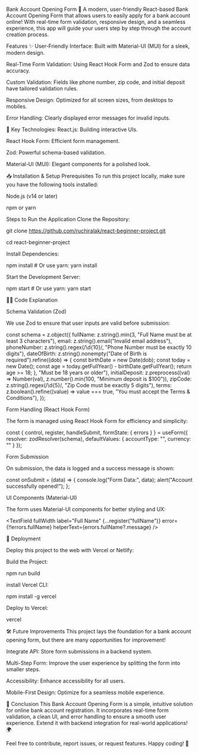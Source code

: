 Bank Account Opening Form 🚀
A modern, user-friendly React-based Bank Account Opening Form that allows users to easily apply for a bank account online! With real-time form validation, responsive design, and a seamless experience, this app will guide your users step by step through the account creation process.

Features ✨
User-Friendly Interface: Built with Material-UI (MUI) for a sleek, modern design.

Real-Time Form Validation: Using React Hook Form and Zod to ensure data accuracy.

Custom Validation: Fields like phone number, zip code, and initial deposit have tailored validation rules.

Responsive Design: Optimized for all screen sizes, from desktops to mobiles.

Error Handling: Clearly displayed error messages for invalid inputs.

🔑 Key Technologies:
React.js: Building interactive UIs.

React Hook Form: Efficient form management.

Zod: Powerful schema-based validation.

Material-UI (MUI): Elegant components for a polished look.

📥 Installation & Setup
Prerequisites
To run this project locally, make sure you have the following tools installed:

Node.js (v14 or later)

npm or yarn

Steps to Run the Application
Clone the Repository:

git clone https://github.com/ruchiralak/react-beginner-project.git

cd react-beginner-project



Install Dependencies:

npm install   # Or use yarn: yarn install

Start the Development Server:

npm start     # Or use yarn: yarn start



🧑‍💻 Code Explanation

Schema Validation (Zod)

We use Zod to ensure that user inputs are valid before submission:

const schema = z.object({
  fullName: z.string().min(3, "Full Name must be at least 3 characters"),
  email: z.string().email("Invalid email address"),
  phoneNumber: z.string().regex(/\d{10}/, "Phone Number must be exactly 10 digits"),
  dateOfBirth: z.string().nonempty("Date of Birth is required").refine((dob) => {
    const birthDate = new Date(dob);
    const today = new Date();
    const age = today.getFullYear() - birthDate.getFullYear();
    return age >= 18;
  }, "Must be 18 years or older"),
  initialDeposit: z.preprocess((val) => Number(val), z.number().min(100, "Minimum deposit is $100")),
  zipCode: z.string().regex(/\d{5}/, "Zip Code must be exactly 5 digits"),
  terms: z.boolean().refine((value) => value === true, "You must accept the Terms & Conditions"),
});


Form Handling (React Hook Form)

The form is managed using React Hook Form for efficiency and simplicity:

const { control, register, handleSubmit, formState: { errors } } = useForm({
  resolver: zodResolver(schema),
  defaultValues: { accountType: "", currency: "" }
});

Form Submission

On submission, the data is logged and a success message is shown:

const onSubmit = (data) => {
  console.log("Form Data:", data);
  alert("Account successfully opened!");
};

UI Components (Material-UI)

The form uses Material-UI components for better styling and UX:

<TextField
  fullWidth
  label="Full Name"
  {...register("fullName")}
  error={!!errors.fullName}
  helperText={errors.fullName?.message}
/>

🚀 Deployment

Deploy this project to the web with Vercel or Netlify:

Build the Project:

npm run build

install Vercel CLI:

npm install -g vercel

Deploy to Vercel:

vercel

🛠️ Future Improvements
This project lays the foundation for a bank account opening form, but there are many opportunities for improvement!

Integrate API: Store form submissions in a backend system.

Multi-Step Form: Improve the user experience by splitting the form into smaller steps.

Accessibility: Enhance accessibility for all users.

Mobile-First Design: Optimize for a seamless mobile experience.

💬 Conclusion
This Bank Account Opening Form is a simple, intuitive solution for online bank account registration. It incorporates real-time form validation, a clean UI, and error handling to ensure a smooth user experience. Extend it with backend integration for real-world applications! 🌍

Feel free to contribute, report issues, or request features. Happy coding! 🎉






